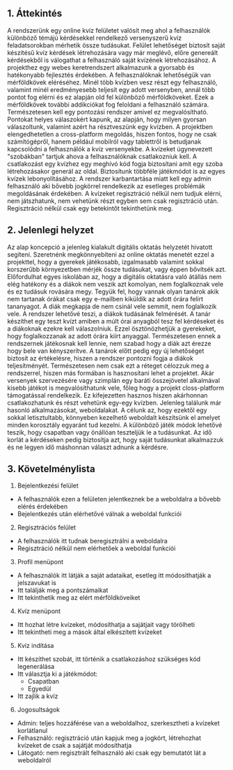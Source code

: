 ## 1. Áttekintés

A rendszerünk egy online kvíz felületet valósít meg ahol a felhasználók különböző témájú kérdésekkel rendelkező versenyszerű kvíz feladatsorokban mérhetik össze tudásukat. Felület lehetőséget biztosít saját készítésű kvíz kérdések létrehozására vagy már meglévő, előre genereált kérdésekből is válogathat a felhasználó saját kvízének létrehozásához. A projekthez egy webes keretrendszert alkalmazunk a gyorsabb és hatékonyabb fejlesztés érdekében. A felhasználóknak lehetőségük van mérföldkövek eléréséhez. Minél több kvízben vesz részt egy felhasználó, valamint minél eredményesebb teljesít egy adott versenyben, annál több pontot fog elérni és ez alapján old fel különböző mérföldköveket. Ezek a mérföldkövek további addikciókat fog feloldani a felhasználó számára. Természetesen kell egy pontozási rendszer amivel ez megvalósítható. Pontokat helyes válaszokért kapunk, az alapján, hogy milyen gyorsan válaszoltunk, valamint azért ha résztveszünk egy kvízben. A projektben elengedhetetlen a cross-platform megoldás, hiszen fontos, hogy ne csak számítógépről, hanem például mobilról vagy tablettről is betudjanak kapcsolódni a felhasználók a kvíz versenyekbe. A kvízeket úgynevezett "szobákban" tartjuk ahova a felhasználóknak csatlakozniuk kell. A csatlakozást egy kvízhez egy meghívó kód fogja biztosítani amit egy szoba létrehozásakor generál az oldal. Biztosítunk többféle játékmódot is az egyes kvízek lebonyolításához. A rendszer karbantartása miatt kell egy admin felhasználó aki bővebb jogkörrel rendelkezik az esetleges problémák megoldásának érdekében. A kvízeket regisztráció nélkül nem tudjuk elérni, nem játszhatunk, nem vehetünk részt egyben sem csak regisztráció után. Regisztráció nélkül csak egy betekintőt tekinthetünk meg.

## 2. Jelenlegi helyzet

Az alap koncepció a jelenleg kialakult digitális oktatás helyzetét hivatott segíteni. Szeretnénk megkönnyebíteni az online oktatás menetét ezzel a projekttel, hogy a gyerekek játékosabb, izgalmasabb valamint sokkal korszerűbb környezetben mérjék össze tudásukat, vagy éppen bővítsék azt. Előfordulhat egyes iskolában az, hogy a digitális oktatásra való átállás nem elég hatékony és a diákok nem veszik azt komolyan, nem foglalkoznak vele és ez tudásuk rovására megy. Tegyük fel, hogy vannak olyan tanárok akik nem tartanak órákat csak egy e-mailben kiküldik az adott órára felírt tananyagot. A diák megkapja de nem csinál vele semmit, nem foglalkozik vele. A rendszer lehetővé teszi, a diákok tudásának felmérését. A tanár készíthet egy teszt kvízt amiben a múlt órai anyagból tesz fel kérdéseket és a diákoknak ezekre kell válaszolniuk. Ezzel ösztönözhetjük a gyerekeket, hogy foglalkozzanak az adott órára kiírt anyaggal. Természetesen ennek a rendszernek játékosnak kell lennie, nem szabad hogy a diák azt érezze hogy bele van kényszerítve. A tanárok előtt pedig egy új lehetőséget biztosít az értékelésre, hiszen a rendszer pontozni fogja a diákok teljesítményét. Természetesen nem csak ezt a réteget célozzuk meg a rendszerrel, hiszen más formában is hasznosítani lehet a projektet. Akár versenyek szervezésére vagy szimplán egy baráti összejövetel alkalmával kisebb játékot is megvalósíthatunk vele, főleg hogy a projekt closs-platform támogatással rendelkezik. Ez kifejezetten hasznos hiszen akárhonnan csatlakozhatunk és részt vehetünk egy-egy kvízben. Jelenleg találunk már hasonló alkalmazásokat, weboldalakat. A célunk az, hogy ezektől egy sokkal letisztultabb, könnyeben kezelhető weboldalt készítsünk el amelyet minden korosztály egyaránt tud kezelni. A különböző játék módok lehetővé teszik, hogy csapatban vagy önállóan teszteljük le a tudásunkat. Az idő korlát a kérdéseken pedig biztosítja azt, hogy saját tudásunkat alkalmazzuk és ne legyen idő máshonnan választ adnunk a kérdésre.

## 3. Követelménylista 

1. Bejelentkezési felület
* A felhasználók ezen a felületen jelentkeznek be a weboldalra a bővebb elérés érdekében
* Bejelentkezés után elérhetővé válnak a weboldal funkciói
2. Regisztrációs felület
* A felhasználók itt tudnak beregisztrálni a weboldalra
* Regisztráció nélkül nem elérhetőek a weboldal funkciói
3. Profil menüpont
* A felhasználók itt látják a saját adataikat, esetleg itt módosíthatják a jelszavukat is
* Itt találják meg a pontszámaikat
* Itt tekinthetik meg az elért mérföldköveiket
4. Kvíz menüpont
* Itt hozhat létre kvízeket, módosíthatja a sajátjait vagy törölheti
* Itt tekintheti meg a mások által elkészített kvízeket
5. Kvíz indítása
* Itt készíthet szobát, itt történik a csatlakozáshoz szükséges kód legenerálása
* Itt választja ki a játékmódot:
    - Csapatban
    - Egyedül
* Itt zajlik a kvíz
6. Jogosultságok
* Admin: teljes hozzáférése van a weboldalhoz, szerkesztheti a kvízeket korlátlanul
* Felhasználó: regisztráció után kapjuk meg a jogkört, létrehozhat kvízeket de csak a sajátját módosíthatja
* Látogató: nem regisztrált felhasználó aki csak egy bemutatót lát a weboldalról
